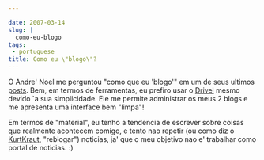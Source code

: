 ```yaml
---

date: 2007-03-14
slug: |
  como-eu-blogo
tags:
 - portuguese
title: Como eu \"blogo\"?
---
```


O Andre' Noel me perguntou "como que eu 'blogo'" em um de seus ultimos
[posts](http://andrenoel.com.br/index.php/2007/03/13/meme-como-voce-bloga/).
Bem, em termos de ferramentas, eu prefiro usar o
[Drivel](http://www.dropline.net/drivel/) mesmo devido \`a sua
simplicidade. Ele me permite administrar os meus 2 blogs e me apresenta
uma interface bem "limpa"!

Em termos de "material", eu tenho a tendencia de escrever sobre coisas
que realmente acontecem comigo, e tento nao repetir (ou como diz o
[KurtKraut](http://kurtkraut.wordpress.com/), "reblogar") noticias, ja'
que o meu objetivo nao e' trabalhar como portal de noticias. :)
